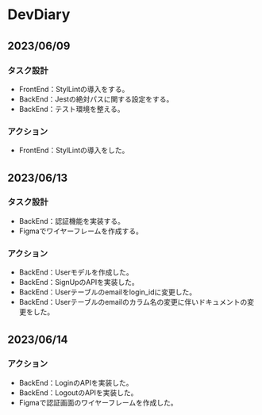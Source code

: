 # DevDiary

## 2023/06/09　　
### タスク設計  
- FrontEnd：StylLintの導入をする。
- BackEnd：Jestの絶対パスに関する設定をする。
- BackEnd：テスト環境を整える。

### アクション
- FrontEnd：StylLintの導入をした。

## 2023/06/13　　
### タスク設計  
- BackEnd：認証機能を実装する。
- Figmaでワイヤーフレームを作成する。

### アクション
- BackEnd：Userモデルを作成した。
- BackEnd：SignUpのAPIを実装した。
- BackEnd：Userテーブルのemailをlogin_idに変更した。
- BackEnd：Userテーブルのemailのカラム名の変更に伴いドキュメントの変更をした。

## 2023/06/14　　
### アクション
- BackEnd：LoginのAPIを実装した。
- BackEnd：LogoutのAPIを実装した。
- Figmaで認証画面のワイヤーフレームを作成した。